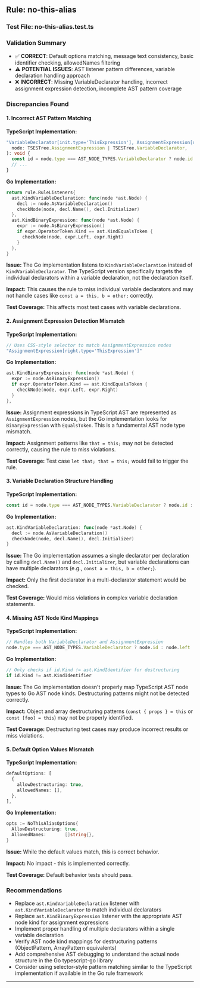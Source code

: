 ## Rule: no-this-alias

### Test File: no-this-alias.test.ts

### Validation Summary
- ✅ **CORRECT**: Default options matching, message text consistency, basic identifier checking, allowedNames filtering
- ⚠️ **POTENTIAL ISSUES**: AST listener pattern differences, variable declaration handling approach
- ❌ **INCORRECT**: Missing VariableDeclarator handling, incorrect assignment expression detection, incomplete AST pattern coverage

### Discrepancies Found

#### 1. Incorrect AST Pattern Matching
**TypeScript Implementation:**
```typescript
"VariableDeclarator[init.type='ThisExpression'], AssignmentExpression[right.type='ThisExpression']"(
  node: TSESTree.AssignmentExpression | TSESTree.VariableDeclarator,
): void {
  const id = node.type === AST_NODE_TYPES.VariableDeclarator ? node.id : node.left;
  // ...
}
```

**Go Implementation:**
```go
return rule.RuleListeners{
  ast.KindVariableDeclaration: func(node *ast.Node) {
    decl := node.AsVariableDeclaration()
    checkNode(node, decl.Name(), decl.Initializer)
  },
  ast.KindBinaryExpression: func(node *ast.Node) {
    expr := node.AsBinaryExpression()
    if expr.OperatorToken.Kind == ast.KindEqualsToken {
      checkNode(node, expr.Left, expr.Right)
    }
  },
}
```

**Issue:** The Go implementation listens to `KindVariableDeclaration` instead of `KindVariableDeclarator`. The TypeScript version specifically targets the individual declarators within a variable declaration, not the declaration itself.

**Impact:** This causes the rule to miss individual variable declarators and may not handle cases like `const a = this, b = other;` correctly.

**Test Coverage:** This affects most test cases with variable declarations.

#### 2. Assignment Expression Detection Mismatch
**TypeScript Implementation:**
```typescript
// Uses CSS-style selector to match AssignmentExpression nodes
"AssignmentExpression[right.type='ThisExpression']"
```

**Go Implementation:**
```go
ast.KindBinaryExpression: func(node *ast.Node) {
  expr := node.AsBinaryExpression()
  if expr.OperatorToken.Kind == ast.KindEqualsToken {
    checkNode(node, expr.Left, expr.Right)
  }
},
```

**Issue:** Assignment expressions in TypeScript AST are represented as `AssignmentExpression` nodes, but the Go implementation looks for `BinaryExpression` with `EqualsToken`. This is a fundamental AST node type mismatch.

**Impact:** Assignment patterns like `that = this;` may not be detected correctly, causing the rule to miss violations.

**Test Coverage:** Test case `let that; that = this;` would fail to trigger the rule.

#### 3. Variable Declaration Structure Handling
**TypeScript Implementation:**
```typescript
const id = node.type === AST_NODE_TYPES.VariableDeclarator ? node.id : node.left;
```

**Go Implementation:**
```go
ast.KindVariableDeclaration: func(node *ast.Node) {
  decl := node.AsVariableDeclaration()
  checkNode(node, decl.Name(), decl.Initializer)
}
```

**Issue:** The Go implementation assumes a single declarator per declaration by calling `decl.Name()` and `decl.Initializer`, but variable declarations can have multiple declarators (e.g., `const a = this, b = other;`).

**Impact:** Only the first declarator in a multi-declarator statement would be checked.

**Test Coverage:** Would miss violations in complex variable declaration statements.

#### 4. Missing AST Node Kind Mappings
**TypeScript Implementation:**
```typescript
// Handles both VariableDeclarator and AssignmentExpression
node.type === AST_NODE_TYPES.VariableDeclarator ? node.id : node.left
```

**Go Implementation:**
```go
// Only checks if id.Kind != ast.KindIdentifier for destructuring
if id.Kind != ast.KindIdentifier
```

**Issue:** The Go implementation doesn't properly map TypeScript AST node types to Go AST node kinds. Destructuring patterns might not be detected correctly.

**Impact:** Object and array destructuring patterns (`const { props } = this` or `const [foo] = this`) may not be properly identified.

**Test Coverage:** Destructuring test cases may produce incorrect results or miss violations.

#### 5. Default Option Values Mismatch
**TypeScript Implementation:**
```typescript
defaultOptions: [
  {
    allowDestructuring: true,
    allowedNames: [],
  },
],
```

**Go Implementation:**
```go
opts := NoThisAliasOptions{
  AllowDestructuring: true,
  AllowedNames:       []string{},
}
```

**Issue:** While the default values match, this is correct behavior.

**Impact:** No impact - this is implemented correctly.

**Test Coverage:** Default behavior tests should pass.

### Recommendations
- Replace `ast.KindVariableDeclaration` listener with `ast.KindVariableDeclarator` to match individual declarators
- Replace `ast.KindBinaryExpression` listener with the appropriate AST node kind for assignment expressions
- Implement proper handling of multiple declarators within a single variable declaration
- Verify AST node kind mappings for destructuring patterns (ObjectPattern, ArrayPattern equivalents)
- Add comprehensive AST debugging to understand the actual node structure in the Go typescript-go library
- Consider using selector-style pattern matching similar to the TypeScript implementation if available in the Go rule framework

---